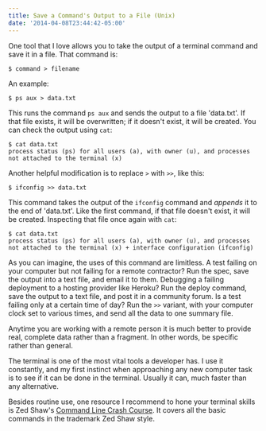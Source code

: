 ```yaml
---
title: Save a Command's Output to a File (Unix)
date: '2014-04-08T23:44:42-05:00'
---
```


One tool that I love allows you to take the output of a terminal command and save it in a file.  That command is:

```
$ command > filename
```

An example:

```
$ ps aux > data.txt
```

This runs the command <code>ps aux</code> and sends the output to a file 'data.txt'.  If that file exists, it will be overwritten; if it doesn't exist, it will be created.  You can check the output using <code>cat</code>:

```
$ cat data.txt
process status (ps) for all users (a), with owner (u), and processes not attached to the terminal (x)
```

Another helpful modification is to replace <code>></code> with <code>>></code>, like this:

```
$ ifconfig >> data.txt
```

This command takes the output of the <code>ifconfig</code> command and <em>appends</em> it to the end of 'data.txt'.  Like the first command, if that file doesn't exist, it will be created.  Inspecting that file once again with <code>cat</code>:

```
$ cat data.txt
process status (ps) for all users (a), with owner (u), and processes not attached to the terminal (x) + interface configuration (ifconfig)
```

As you can imagine, the uses of this command are limitless.  A test failing on your computer but not failing for a remote contractor?  Run the spec, save the output into a text file, and email it to them.  Debugging a failing deployment to a hosting provider like Heroku?  Run the deploy command, save the output to a text file, and post it in a community forum.  Is a test failing only at a certain time of day?  Run the <code>>></code> variant, with your computer clock set to various times, and send all the data to one summary file.

Anytime you are working with a remote person it is much better to provide real, complete data rather than a fragment.  In other words, be specific rather than general.

The terminal is one of the most vital tools a developer has.  I use it constantly, and my first instinct when approaching any new computer task is to see if it can be done in the terminal.  Usually it can, much faster than any alternative.

Besides routine use, one resource I recommend to hone your terminal skills is Zed Shaw's <a href='http://cli.learncodethehardway.org/book/'>Command Line Crash Course</a>. It covers all the basic commands in the trademark Zed Shaw style.
